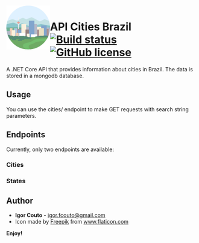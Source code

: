 <img align="left" width="116" height="116" src="icon.png" />

# API Cities Brazil [![Build status](https://dev.azure.com/igor-couto/cities-br/_apis/build/status/cities-br-api%20-%20CI)](https://dev.azure.com/igor-couto/cities-br/_build/latest?definitionId=1) [![GitHub license](https://img.shields.io/github/license/igor-couto/cities-br-api.svg)](https://github.com/igor-couto/cities-br-api/blob/master/LICENSE)

A .NET Core API that provides information about cities in Brazil. The data is stored in a mongodb database.

## Usage

You can use the cities/ endpoint to make GET requests with search string parameters.

## Endpoints
Currently, only two endpoints are available:

### Cities

### States

## Author

* **Igor Couto** - [igor.fcouto@gmail.com](mailto:igor.fcouto@gmail.com)
* Icon made by <a href="https://www.flaticon.com/authors/freepik" title="Freepik">Freepik</a> from <a href="https://www.flaticon.com/" title="Flaticon"> www.flaticon.com</a>

**Enjoy!**
